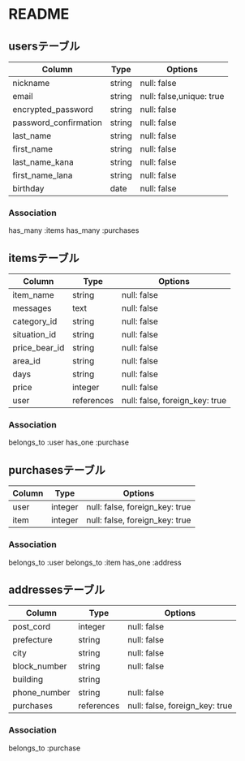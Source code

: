 # README

## usersテーブル

|Column               |Type   |Options                 |
|---------------------|-------|------------------------|
|nickname             |string |null: false             |
|email                |string |null: false,unique: true|
|encrypted_password   |string |null: false             |
|password_confirmation|string |null: false             |
|last_name            |string |null: false             |
|first_name           |string |null: false             |
|last_name_kana       |string |null: false             |
|first_name_lana      |string |null: false             |
|birthday             |date   |null: false             |

### Association
has_many :items
has_many :purchases


## itemsテーブル
|Column       |Type      |Options                       |
|-------------|----------|------------------------------|
|item_name    |string    |null: false                   |
|messages     |text      |null: false                   |
|category_id  |string    |null: false                   |
|situation_id |string    |null: false                   |
|price_bear_id|string    |null: false                   |
|area_id      |string    |null: false                   |
|days         |string    |null: false                   |
|price        |integer   |null: false                   |
|user         |references|null: false, foreign_key: true|

### Association
belongs_to :user
has_one :purchase

## purchasesテーブル
|Column        |Type   |Options                       |
|--------------|-------|------------------------------|
|user          |integer|null: false, foreign_key: true|
|item          |integer|null: false, foreign_key: true|

### Association
belongs_to :user
belongs_to :item
has_one :address

## addressesテーブル
|Column        |Type      |Options                        |
|--------------|----------|------------------------------ |
|post_cord     |integer   |null: false                    |
|prefecture    |string    |null: false                    |
|city          |string    |null: false                    |
|block_number  |string    |null: false                    |
|building      |string    |                               |
|phone_number  |string    |null: false                    |
|purchases     |references|null: false, foreign_key: true |

### Association
belongs_to :purchase